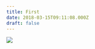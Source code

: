 ```yaml
---
title: First
date: 2018-03-15T09:11:08.000Z
draft: false
---
```

![](/images/andy-tough_bwv3-ncms.jpg)
